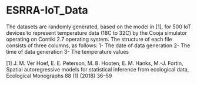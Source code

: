 # ESRRA-IoT_Data
The datasets are randomly generated, based on the model in [1], for 500 IoT devices to represent temperature data (18C to 32C) by the Cooja simulator operating on Contiki 2.7 operating system. The structure of each file consists of three columns, as follows:
1- The date of data generation
2- The time of data generation
3- The temperature values


[1] J. M. Ver Hoef, E. E. Peterson, M. B. Hooten, E. M. Hanks, M.-J. Fortin, Spatial autoregressive models for statistical inference from ecological data, Ecological Monographs 88 (1) (2018) 36–59
